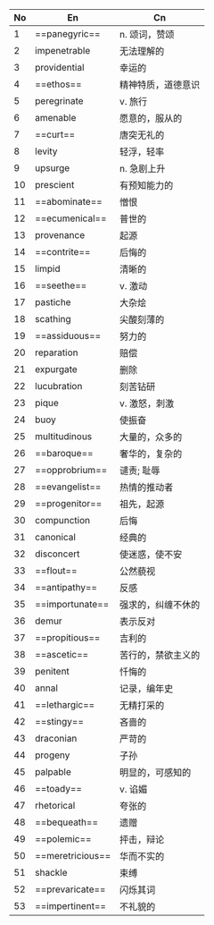 
| No  | En               | Cn        |
| --- | ---------------- | --------- |
| 1   | ==panegyric==    | n. 颂词，赞颂  |
| 2   | impenetrable     | 无法理解的     |
| 3   | providential     | 幸运的       |
| 4   | ==ethos==        | 精神特质，道德意识 |
| 5   | peregrinate      | v. 旅行     |
| 6   | amenable         | 愿意的，服从的   |
| 7   | ==curt==         | 唐突无礼的     |
| 8   | levity           | 轻浮，轻率     |
| 9   | upsurge          | n. 急剧上升   |
| 10  | prescient        | 有预知能力的    |
| 11  | ==abominate==    | 憎恨        |
| 12  | ==ecumenical==   | 普世的       |
| 13  | provenance       | 起源        |
| 14  | ==contrite==     | 后悔的       |
| 15  | limpid           | 清晰的       |
| 16  | ==seethe==       | v. 激动     |
| 17  | pastiche         | 大杂烩       |
| 18  | scathing         | 尖酸刻薄的     |
| 19  | ==assiduous==    | 努力的       |
| 20  | reparation       | 赔偿        |
| 21  | expurgate        | 删除        |
| 22  | lucubration      | 刻苦钻研      |
| 23  | pique            | v. 激怒，刺激  |
| 24  | buoy             | 使振奋       |
| 25  | multitudinous    | 大量的，众多的   |
| 26  | ==baroque==      | 奢华的，复杂的   |
| 27  | ==opprobrium==   | 谴责; 耻辱    |
| 28  | ==evangelist==   | 热情的推动者    |
| 29  | ==progenitor==   | 祖先，起源     |
| 30  | compunction      | 后悔        |
| 31  | canonical        | 经典的       |
| 32  | disconcert       | 使迷惑，使不安   |
| 33  | ==flout==        | 公然藐视      |
| 34  | ==antipathy==    | 反感        |
| 35  | ==importunate==  | 强求的，纠缠不休的 |
| 36  | demur            | 表示反对      |
| 37  | ==propitious==   | 吉利的       |
| 38  | ==ascetic==      | 苦行的，禁欲主义的 |
| 39  | penitent         | 忏悔的       |
| 40  | annal            | 记录，编年史    |
| 41  | ==lethargic==    | 无精打采的     |
| 42  | ==stingy==       | 吝啬的       |
| 43  | draconian        | 严苛的       |
| 44  | progeny          | 子孙        |
| 45  | palpable         | 明显的，可感知的  |
| 46  | ==toady==        | v. 谄媚     |
| 47  | rhetorical       | 夸张的       |
| 48  | ==bequeath==     | 遗赠        |
| 49  | ==polemic==      | 抨击，辩论     |
| 50  | ==meretricious== | 华而不实的     |
| 51  | shackle          | 束缚        |
| 52  | ==prevaricate==  | 闪烁其词      |
| 53  | ==impertinent==  | 不礼貌的      |
